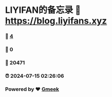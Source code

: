 # LIYIFAN的备忘录 :link: https://blog.liyifans.xyz 
### :page_facing_up: [4](https://blog.liyifans.xyz/tag.html) 
### :speech_balloon: 0 
### :hibiscus: 20471 
### :alarm_clock: 2024-07-15 02:26:06 
### Powered by :heart: [Gmeek](https://github.com/Meekdai/Gmeek)
